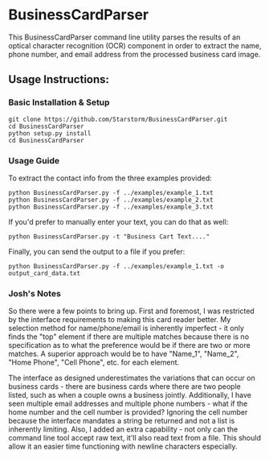 # BusinessCardParser

This BusinessCardParser command line utility parses the results of an optical character recognition (OCR) component in order to extract the name, phone number, and email address from the processed business card image.

## Usage Instructions:

### Basic Installation & Setup
```
git clone https://github.com/Starstorm/BusinessCardParser.git
cd BusinessCardParser
python setup.py install
cd BusinessCardParser
```
### Usage Guide
To extract the contact info from the three examples provided:
```
python BusinessCardParser.py -f ../examples/example_1.txt
python BusinessCardParser.py -f ../examples/example_2.txt
python BusinessCardParser.py -f ../examples/example_3.txt
```
If you'd prefer to manually enter your text, you can do that as well:
```
python BusinessCardParser.py -t "Business Cart Text...."
```
Finally, you can send the output to a file if you prefer:
```
python BusinessCardParser.py -f ../examples/example_1.txt -o output_card_data.txt
```

### Josh's Notes
So there were a few points to bring up.
First and foremost, I was restricted by the interface requirements to making this card reader better. My selection method for name/phone/email is inherently imperfect - it only finds the "top" element if there are multiple matches because there is no specification as to what the preference would be if there are two or more matches. A superior approach would be to have "Name_1", "Name_2", "Home Phone", "Cell Phone", etc. for each element. 

The interface as designed underestimates the variations that can occur on business cards - there are business cards where there are two people listed, such as when a couple owns a business jointly. Additionally, I have seen multiple email addresses and multiple phone numbers - what if the home number and the cell number is provided? Ignoring the cell number because the interface mandates a string be returned and not a list is inherently limiting.
Also, I added an extra capability - not only can the command line tool accept raw text, it'll also read text from a file. This should allow it an easier time functioning with newline characters especially.
